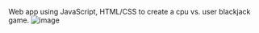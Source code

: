 Web app using JavaScript, HTML/CSS to create a cpu vs. user blackjack game.
![image](https://github.com/DavidE400/blackJackApp/assets/47436519/051550a4-c4fb-44c2-a27f-ab6348c49f43)
